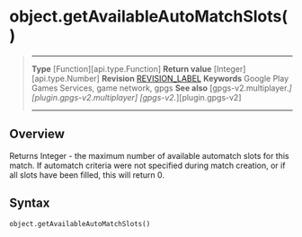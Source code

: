 # object.getAvailableAutoMatchSlots()

> --------------------- ------------------------------------------------------------------------------------------
> __Type__              [Function][api.type.Function]
> __Return value__      [Integer][api.type.Number]
> __Revision__          [REVISION_LABEL](REVISION_URL)
> __Keywords__          Google Play Games Services, game network, gpgs
> __See also__          [gpgs-v2.multiplayer.*][plugin.gpgs-v2.multiplayer]
>                       [gpgs-v2.*][plugin.gpgs-v2]
> --------------------- ------------------------------------------------------------------------------------------

## Overview

Returns Integer - the maximum number of available automatch slots for this match. If automatch criteria were not specified during match creation, or if all slots have been filled, this will return 0.

## Syntax

	object.getAvailableAutoMatchSlots()